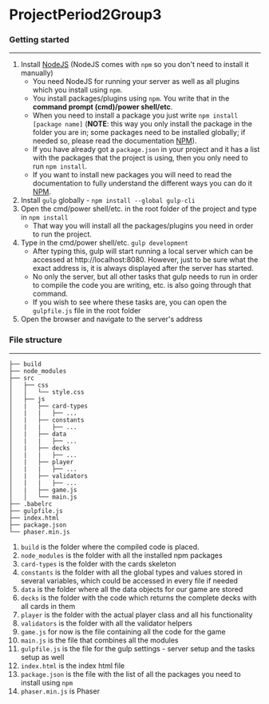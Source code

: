 # ProjectPeriod2Group3
### Getting started
------
1. Install [NodeJS](https://nodejs.org/en/) (NodeJS comes with `npm` so you don't need to install it manually)
   * You need NodeJS for running your server as well as all plugins which you install using `npm`.
   * You install packages/plugins using `npm`. You write that in the **command prompt (cmd)/power shell/etc**.
   * When you need to install a package you just write `npm install [package name]` (**NOTE**: this way you only install the package in the folder you are in; some packages need to be installed globally; if needed so, please read the documentation [NPM](https://docs.npmjs.com/)).
   * If you have already got a `package.json` in your project and it has a list with the packages that the project is using, then you only need to run `npm install`.
   * If you want to install new packages you will need to read the documentation to fully understand the different ways you can do it [NPM](https://docs.npmjs.com/).
2. Install `gulp` globally - `npm install --global gulp-cli`
3. Open the cmd/power shell/etc. in the root folder of the project and type in `npm install`
   * That way you will install all the packages/plugins you need in order to run the project.
4. Type in the cmd/power shell/etc. `gulp development`
   * After typing this, gulp will start running a local server which can be accessed at http://localhost:8080. However, just to be sure what the exact address is, it is always displayed after the server has started.
   * No only the server, but all other tasks that gulp needs to run in order to compile the code you are writing, etc. is also going through that command.
   * If you wish to see where these tasks are, you can open the `gulpfile.js` file in the root folder
5. Open the browser and navigate to the server's address

### File structure
------
```
├── build
├── node_modules
├── src
│   ├── css
│   │   └── style.css
│   ├── js
│   |   ├── card-types
│   |   |   ├── ...
│   |   ├── constants
│   |   |   ├── ...
│   |   ├── data
│   |   |   ├── ...
│   |   ├── decks
│   |   |   ├── ...
│   |   ├── player
│   |   |   ├── ...
│   |   ├── validators
│   |   |   ├── ...
│   |   ├── game.js
│   │   └── main.js
├── .babelrc
├── gulpfile.js
├── index.html
├── package.json
└── phaser.min.js
```

1. `build` is the folder where the compiled code is placed.
2. `node_modules` is the folder with all the installed npm packages
3. `card-types` is the folder with the cards skeleton
4. `constants` is the folder with all the global types and values stored in several variables, which could be accessed in every file if needed
5. `data` is the folder where all the data objects for our game are stored
6. `decks` is the folder with the code which returns the complete decks with all cards in them
7. `player` is the folder with the actual player class and all his functionality
8. `validators` is the folder with all the validator helpers
9. `game.js` for now is the file containing all the code for the game
10. `main.js` is the file that combines all the modules
11. `gulpfile.js` is the file for the gulp settings - server setup and the tasks setup as well
12. `index.html` is the index html file
13. `package.json` is the file with the list of all the packages you need to install using `npm`
14. `phaser.min.js` is Phaser
